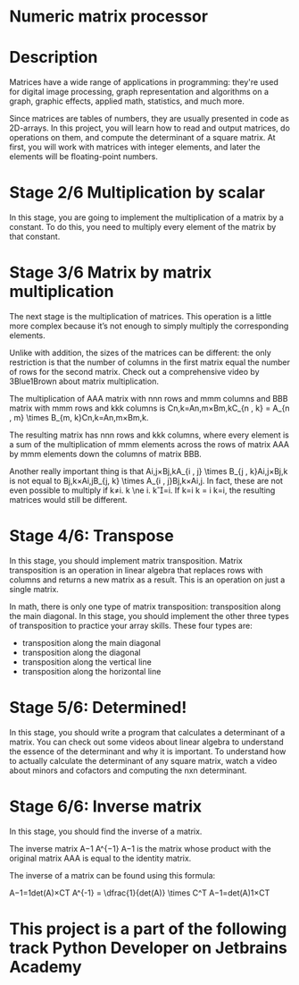 # Numeric matrix processor

# Description

Matrices have a wide range of applications in programming: they're used for digital image processing, graph representation and algorithms on a graph, graphic effects, applied math, statistics, and much more.

Since matrices are tables of numbers, they are usually presented in code as 2D-arrays. In this project, you will learn how to read and output matrices, do operations on them, and compute the determinant of a square matrix. At first, you will work with matrices with integer elements, and later the elements will be floating-point numbers.

# Stage 2/6 Multiplication by scalar

In this stage, you are going to implement the multiplication of a matrix by a constant. To do this, you need to multiply every element of the matrix by that constant. 

# Stage 3/6 Matrix by matrix multiplication 

The next stage is the multiplication of matrices. This operation is a little more complex because it’s not enough to simply multiply the corresponding elements.

Unlike with addition, the sizes of the matrices can be different: the only restriction is that the number of columns in the first matrix equal the number of rows for the second matrix. Check out a comprehensive video by 3Blue1Brown about matrix multiplication.

The multiplication of AAA matrix with nnn rows and mmm columns and BBB matrix with mmm rows and kkk columns is Cn,k=An,m×Bm,kC_{n , k} = A_{n , m} \times B_{m, k}Cn,k​=An,m​×Bm,k​.

The resulting matrix has nnn rows and kkk columns, where every element is a sum of the multiplication of mmm elements across the rows of matrix AAA by mmm elements down the columns of matrix BBB.

Another really important thing is that Ai,j×Bj,kA_{i , j} \times B_{j , k}Ai,j​×Bj,k​ is not equal to Bj,k×Ai,jB_{j, k} \times A_{i , j}Bj,k​×Ai,j​. In fact, these are not even possible to multiply if k≠i. k \ne i. k​=i. If k=i k = i k=i, the resulting matrices would still be different.


# Stage 4/6: Transpose 
In this stage, you should implement matrix transposition. Matrix transposition is an operation in linear algebra that replaces rows with columns and returns a new matrix as a result. This is an operation on just a single matrix.

In math, there is only one type of matrix transposition: transposition along the main diagonal. In this stage, you should implement the other three types of transposition to practice your array skills. These four types are:

- transposition along the main diagonal
- transposition along the diagonal
- transposition along the vertical line
- transposition along the horizontal line

# Stage 5/6: Determined!
In this stage, you should write a program that calculates a determinant of a matrix. You can check out some videos about linear algebra to understand the essence of the determinant and why it is important. To understand how to actually calculate the determinant of any square matrix, watch a video about minors and cofactors and computing the nxn determinant.

# Stage 6/6: Inverse matrix 
In this stage, you should find the inverse of a matrix.

The inverse matrix A−1 A^{−1} A−1 is the matrix whose product with the original matrix AAA is equal to the identity matrix.

The inverse of a matrix can be found using this formula:

A−1=1det(A)×CT A^{-1} = \dfrac{1}{det(A)} \times C^T A−1=det(A)1​×CT

# This project is a part of the following track Python Developer on Jetbrains Academy
